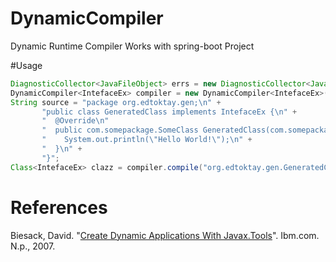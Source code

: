 # DynamicCompiler
Dynamic Runtime Compiler Works with spring-boot Project

#Usage

```java
DiagnosticCollector<JavaFileObject> errs = new DiagnosticCollector<JavaFileObject>();
DynamicCompiler<IntefaceEx> compiler = new DynamicCompiler<IntefaceEx>(getClass().getClassLoader(), Arrays.asList(new String[] { "-target", "1.7" }));
String source = "package org.edtoktay.gen;\n" +
       "public class GeneratedClass implements IntefaceEx {\n" +
       "  @Override\n"
       "  public com.somepackage.SomeClass GeneratedClass(com.somepackage.AnotherClass arg0){\n " +
       "    System.out.println(\"Hello World!\");\n" +
       "  }\n" + 
       "}";
Class<IntefaceEx> clazz = compiler.compile("org.edtoktay.gen.GeneratedClass", source, errs, new Class<?>[] { IntefaceEx.class });
```

# References
 Biesack, David. "[Create Dynamic Applications With Javax.Tools](https://www.ibm.com/developerworks/library/j-jcomp/)". Ibm.com. N.p., 2007. 
